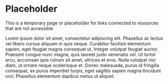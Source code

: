 # Placeholder 

This is a temporary page or placeholder for links connected to resources that are not accessible. 

Lorem ipsum dolor sit amet, consectetur adipiscing elit. Phasellus ac lectus vel libero cursus aliquam in quis neque. Curabitur facilisis elementum sapien, eget feugiat magna consequat ut. Integer volutpat feugiat auctor. Praesent congue nunc magna, quis laoreet justo venenatis vel. Ut tortor arcu, accumsan quis rutrum sit amet, ultrices et eros. Nulla volutpat nisi diam, ut ornare neque scelerisque et. Donec malesuada, purus id fringilla consequat, ex purus imperdiet turpis, eget sagittis sapien magna tincidunt orci. Phasellus elementum dapibus metus ut aliquet.

